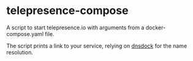 # telepresence-compose
A script to start telepresence.io with arguments from a docker-compose.yaml file.

The script prints a link to your service, relying on [dnsdock](https://github.com/aacebedo/dnsdock) for the name resolution.
